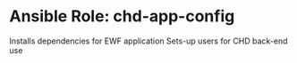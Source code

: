 # Ansible Role: chd-app-config

Installs dependencies for EWF application
Sets-up users for CHD back-end use
